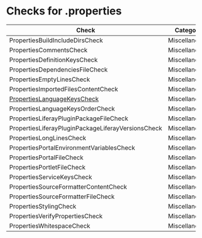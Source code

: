 # Checks for .properties

Check | Category | Description
----- | -------- | -----------
PropertiesBuildIncludeDirsCheck | Miscellaneous | |
PropertiesCommentsCheck | Miscellaneous | |
PropertiesDefinitionKeysCheck | Miscellaneous | |
PropertiesDependenciesFileCheck | Miscellaneous | |
PropertiesEmptyLinesCheck | Miscellaneous | |
PropertiesImportedFilesContentCheck | Miscellaneous | |
[PropertiesLanguageKeysCheck](checks/properties_language_keys_check.markdown) | Miscellaneous | |
PropertiesLanguageKeysOrderCheck | Miscellaneous | |
PropertiesLiferayPluginPackageFileCheck | Miscellaneous | |
PropertiesLiferayPluginPackageLiferayVersionsCheck | Miscellaneous | |
PropertiesLongLinesCheck | Miscellaneous | |
PropertiesPortalEnvironmentVariablesCheck | Miscellaneous | |
PropertiesPortalFileCheck | Miscellaneous | |
PropertiesPortletFileCheck | Miscellaneous | |
PropertiesServiceKeysCheck | Miscellaneous | |
PropertiesSourceFormatterContentCheck | Miscellaneous | |
PropertiesSourceFormatterFileCheck | Miscellaneous | |
PropertiesStylingCheck | Miscellaneous | |
PropertiesVerifyPropertiesCheck | Miscellaneous | |
PropertiesWhitespaceCheck | Miscellaneous | |